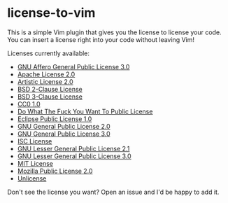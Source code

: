 # license-to-vim

This is a simple Vim plugin that gives you the license to license your code.
You can insert a license right into your code without leaving Vim!

Licenses currently available:
* [GNU Affero General Public License 3.0](https://opensource.org/licenses/AGPL-3.0)
* [Apache License 2.0](https://opensource.org/licenses/Apache-2.0)
* [Artistic License 2.0](https://opensource.org/licenses/Artistic-2.0)
* [BSD 2-Clause License](https://opensource.org/licenses/BSD-2-Clause)
* [BSD 3-Clause License](https://opensource.org/licenses/BSD-3-Clause)
* [CC0 1.0](https://creativecommons.org/publicdomain/zero/1.0)
* [Do What The Fuck You Want To Public License](http://www.wtfpl.net)
* [Eclipse Public License 1.0](https://opensource.org/licenses/EPL-1.0)
* [GNU General Public License 2.0](https://opensource.org/licenses/GPL-2.0)
* [GNU General Public License 3.0](https://opensource.org/licenses/GPL-3.0)
* [ISC License](https://opensource.org/licenses/ISC)
* [GNU Lesser General Public License 2.1](https://opensource.org/licenses/LGPL-2.1)
* [GNU Lesser General Public License 3.0](https://opensource.org/licenses/LGPL-3.0)
* [MIT License](https://opensource.org/licenses/MIT)
* [Mozilla Public License 2.0](https://opensource.org/licenses/MPL-2.0)
* [Unlicense](http://unlicense.org)

Don't see the license you want? Open an issue and I'd be happy to add it.
